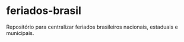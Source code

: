 # feriados-brasil
Repositório para centralizar feriados brasileiros nacionais, estaduais e municipais.
